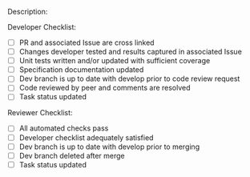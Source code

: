 Description:

Developer Checklist:
- [ ] PR and associated Issue are cross linked
- [ ] Changes developer tested and results captured in associated Issue
- [ ] Unit tests written and/or updated with sufficient coverage
- [ ] Specification documentation updated
- [ ] Dev branch is up to date with develop prior to code review request
- [ ] Code reviewed by peer and comments are resolved
- [ ] Task status updated

Reviewer Checklist:
- [ ] All automated checks pass
- [ ] Developer checklist adequately satisfied
- [ ] Dev branch is up to date with develop prior to merging
- [ ] Dev branch deleted after merge
- [ ] Task status updated
